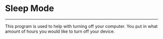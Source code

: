 # Sleep Mode

-------------------------
This program is used to help with turning off your computer.
You put in what amount of hours you would like to turn off your device. 